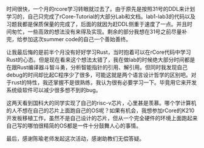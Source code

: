   时间很快，一个月的rcore学习转眼就过去了。由于原先是按照31号的DDL来计划学习的，自己只完成了rCore-Tutorial的大部分Lab和文档。lab1-lab3的代码以及习题我都是保质保量的完成了，后面的就因为赶DDL侧重于速度了一点。并且时间匆忙，一些高效的想法没有来得及实现。剩余的部分我想在31号之前尽量补完，给参加这次summer code的自己一个善始善终。

  让我最后悔的是前半个月没有好好学习Rust，当时抱着可以在rCore代码中学习Rust的心态。但是现在看来这个想法太错了，我在做lab的时候绝大部分时间都是在跟Rust编译器斗智斗勇，分析智能指针的引用、解引用。但同时我发现自己debug的时间却比起C程序少了很多，可能这就是两个语言设计哲学的区别吧。对于rust的特性，我还掌握不是很熟练，我认为很有必要学习一下。毕竟用它来开发系统级软件可以减少很多想不到的bug。

  这两天看到国科大的同学实现了自己的risc-v芯片，心里甚是羡慕。哪个学计算机的人不想在自己的芯片上面跑自己的OS呢？如果有机会，我想参加rCore的K210开发板移植工作，虽然不是自己设计的芯片，但从一个完全硬件的环境上面跑起来自己写的哪怕很精简的OS都是一件十分鼓舞人心的事情。

  最后，感谢陈瑜老师发起这次活动，感谢助教们无偿答疑。

  

